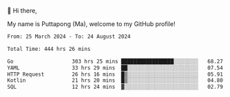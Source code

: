 👋 Hi there,

My name is Puttapong (Ma), welcome to my GitHub profile!

<!--START_SECTION:waka-->

```txt
From: 25 March 2024 - To: 24 August 2024

Total Time: 444 hrs 26 mins

Go                   303 hrs 25 mins █████████████████░░░░░░░░   68.27 %
YAML                 33 hrs 29 mins  ██░░░░░░░░░░░░░░░░░░░░░░░   07.54 %
HTTP Request         26 hrs 16 mins  █▒░░░░░░░░░░░░░░░░░░░░░░░   05.91 %
Kotlin               21 hrs 20 mins  █▒░░░░░░░░░░░░░░░░░░░░░░░   04.80 %
SQL                  12 hrs 24 mins  ▓░░░░░░░░░░░░░░░░░░░░░░░░   02.79 %
```

<!--END_SECTION:waka-->
